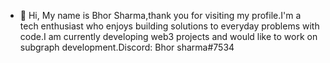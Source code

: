 - 👋 Hi, My name is Bhor Sharma,thank you for visiting my profile.I'm a tech enthusiast who enjoys building solutions to everyday problems with code.I am currently developing web3 projects and would like to work on subgraph development.Discord: Bhor sharma#7534

<!---
bhor123/bhor123 is a ✨ special ✨ repository because its `README.md` (this file) appears on your GitHub profile.
You can click the Preview link to take a look at your changes.
--->
